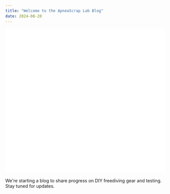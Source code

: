 ```yaml
---
title: "Welcome to the ApneaScrap Lab Blog"
date: 2024-08-20
---
```


![ApneaScrap logo](cover.svg)

We're starting a blog to share progress on DIY freediving gear and testing. Stay tuned for updates.
